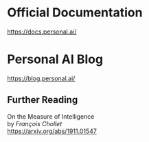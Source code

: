 # Official Documentation
https://docs.personal.ai/

# Personal AI Blog  
https://blog.personal.ai/  

## Further Reading
On the Measure of Intelligence  
by _François Chollet_  
https://arxiv.org/abs/1911.01547

